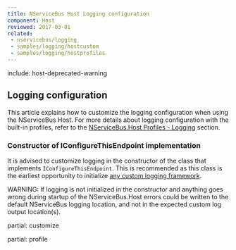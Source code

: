 ```yaml
---
title: NServiceBus Host Logging configuration
component: Host
reviewed: 2017-03-01
related:
 - nservicebus/logging
 - samples/logging/hostcustom
 - samples/logging/hostprofiles
---
```


include: host-deprecated-warning

## Logging configuration

This article explains how to customize the logging configuration when using the NServiceBus Host. For more details about logging configuration with the built-in profiles, refer to the [NServiceBus.Host Profiles - Logging](profiles.md#logging) section.

### Constructor of IConfigureThisEndpoint implementation

It is advised to customize logging in the constructor of the class that implements `IConfigureThisEndpoint`. This is recommended as this class is the earliest opportunity to initialize [any custom logging framework](/nservicebus/logging/#custom-logging).

WARNING: If logging is not initialized in the constructor and anything goes wrong during startup of the NServiceBus.Host errors could be written to the default NServiceBus logging location, and not in the expected custom log output location(s).

partial: customize

partial: profile
